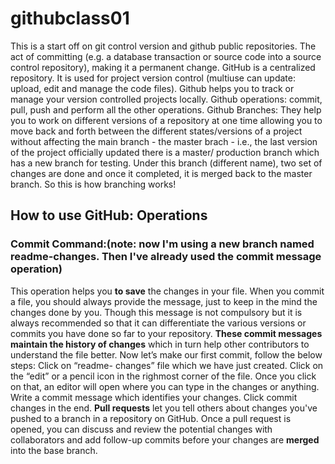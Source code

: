# githubclass01
This is a start off on git control version and github public repositories.
The act of committing (e.g. a database transaction or source code into a source control repository), making it a permanent change.
GitHub is a centralized repository. It is used for project version control (multiuse can update: upload, edit and manage the code files).
Github helps you to track or manage your version controlled projects locally.
Github operations: commit, pull, push and perform all the other operations.
Github Branches: They help you to work on different versions of a repository at one time allowing you to move back and forth between the different states/versions of a project without affecting the main branch - the master brach - i.e., the last version of the project officially updated
there is a master/ production branch which has a new branch for testing. Under this branch (different name), two set of changes are done and once it completed, it is merged back to the master branch. So this is how branching works!

## How to use GitHub: Operations
### Commit Command:(note: now I'm using a new branch named readme-changes. Then I've already used the commit message operation)
This operation helps you **to save** the changes in your file. When you commit a file, you should always provide the message, just to keep in the mind the changes done by you. Though this message is not compulsory but it is always recommended so that it can differentiate the various versions or commits you have done so far to your repository. **These commit messages maintain the history of changes** which in turn help other contributors to understand the file better. Now let’s make our first commit, follow the below steps:
Click on “readme- changes” file which we have just created.
Click on the “edit” or a pencil icon in the righmost corner of the file.
Once you click on that, an editor will open where you can type in the changes or anything.  
Write a commit message which identifies your changes.
Click commit changes in the end. 
**Pull requests** let you tell others about changes you've pushed to a branch in a repository on GitHub. Once a pull request is opened, you can discuss and review the potential changes with collaborators and add follow-up commits before your changes are **merged** into the base branch.
